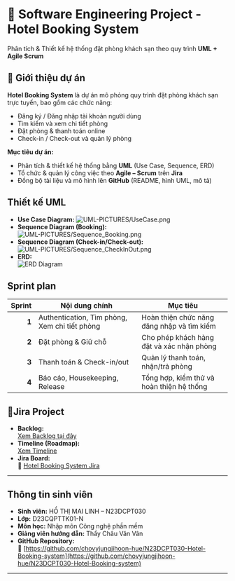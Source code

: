# 🏨 Software Engineering Project - Hotel Booking System

Phân tích & Thiết kế hệ thống đặt phòng khách sạn theo quy trình **UML + Agile Scrum**
## 📖 Giới thiệu dự án

**Hotel Booking System** là dự án mô phỏng quy trình đặt phòng khách sạn trực tuyến, bao gồm các chức năng:
- Đăng ký / Đăng nhập tài khoản người dùng
- Tìm kiếm và xem chi tiết phòng
- Đặt phòng & thanh toán online
- Check-in / Check-out và quản lý phòng


**Mục tiêu dự án:**
- Phân tích & thiết kế hệ thống bằng **UML** (Use Case, Sequence, ERD)
- Tổ chức & quản lý công việc theo **Agile – Scrum** trên **Jira**
- Đồng bộ tài liệu và mô hình lên **GitHub** (README, hình UML, mô tả)
## Thiết kế UML

- **Use Case Diagram:** ![UML-PICTURES/UseCase.png](UML-PICTURES/USECASE.png)
- **Sequence Diagram (Booking):** ![UML-PICTURES/Sequence_Booking.png](UML-PICTURES/Sequence-DAT-PHONG.png)
- **Sequence Diagram (Check-in/Check-out):** ![UML-PICTURES/Sequence_CheckInOut.png](UML-PICTURES/Sequence-IN-OUT.png)
- **ERD:**  
  ![ERD Diagram](UML-PICTURES/ERD.png)

## Sprint plan
| Sprint | Nội dung chính | Mục tiêu |
|--------:|----------------|-----------|
| **1** | Authentication, Tìm phòng, Xem chi tiết phòng | Hoàn thiện chức năng đăng nhập và tìm kiếm |
| **2** | Đặt phòng & Giữ chỗ | Cho phép khách hàng đặt và xác nhận phòng |
| **3** | Thanh toán & Check-in/out | Quản lý thanh toán, nhận/trả phòng |
| **4** | Báo cáo, Housekeeping, Release | Tổng hợp, kiểm thử và hoàn thiện hệ thống |


## 🔗Jira Project
- **Backlog:**  
  [Xem Backlog tại đây](https://student-team-d23cqpt01.atlassian.net/jira/software/projects/HBS/boards/134)
- **Timeline (Roadmap):**  
  [Xem Timeline](https://student-team-d23cqpt01.atlassian.net/jira/software/projects/HBS/boards/134/timeline?selectedIssue=HBS-7)
- **Jira Board:**  
  🔗 [Hotel Booking System Jira](https://student-team-d23cqpt01.atlassian.net/jira/software/projects/HBS/summary)

---
## Thông tin sinh viên
- **Sinh viên:** HỒ THỊ MAI LINH – N23DCPT030  
- **Lớp:** D23CQPTTK01-N  
- **Môn học:** Nhập môn Công nghệ phần mềm  
- **Giảng viên hướng dẫn:** Thầy Châu Văn Vân  
- **GitHub Repository:**  
  🔗 [https://github.com/chovyjungjihoon-hue/N23DCPT030-Hotel-Booking-system](https://github.com/chovyjungjihoon-hue/N23DCPT030-Hotel-Booking-system)

---

